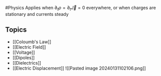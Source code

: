 #Physics 
Applies when $\displaystyle \partial_{t}\rho= \partial_{t}\vec{J}=0$ everywhere, or when charges are stationary and currents steady
## Topics
* [[Coloumb's Law]]
* [[Electric Field]]
* [[Voltage]]
* [[Dipoles]]
* [[Dielectrics]]
* [[Electric Displacement]]
![[Pasted image 20240131102106.png]]


